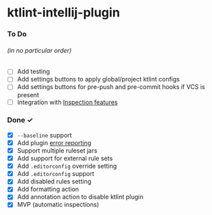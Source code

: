 # ktlint-intellij-plugin

### To Do
###### (in no particular order)
- [ ] Add testing
- [ ] Add settings buttons to apply global/project ktlint configs
- [ ] Add settings buttons for pre-push and pre-commit hooks if VCS is present
- [ ] Integration with [Inspection features](https://jetbrains.org/intellij/sdk/docs/reference_guide/custom_language_support/code_inspections_and_intentions.html)

### Done ✓
- [x] `--baseline` support
- [x] Add plugin [error reporting](https://www.plugin-dev.com/intellij/general/error-reporting/)
- [x] Support multiple ruleset jars
- [x] Add support for external rule sets
- [x] Add `.editorconfig` override setting
- [x] Add `.editorconfig` support
- [x] Add disabled rules setting
- [x] Add formatting action
- [x] Add annotation action to disable ktlint plugin
- [x] MVP (automatic inspections)